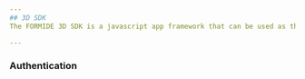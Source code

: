 ```yaml
---
## 3D SDK
The FORMIDE 3D SDK is a javascript app framework that can be used as the basis of FORMIDE apps. It handles all the repetetive parts for you, like authenticating a FORMIDE user, uploading STL files to the platform, generating a 3D environment in [Three.js](https://threejs.org) and much more. With just a few lines of code, you already have a complete functional app to build your ideas on!

---
```

### Authentication

